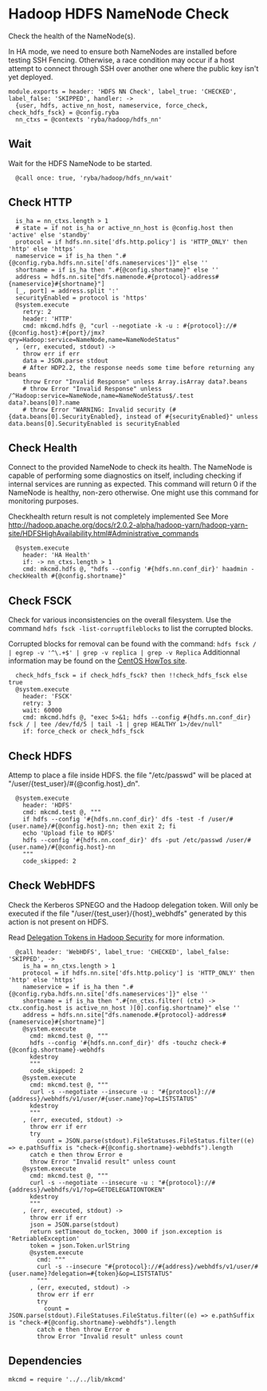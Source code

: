 
# Hadoop HDFS NameNode Check

Check the health of the NameNode(s).

In HA mode, we need to ensure both NameNodes are installed before testing SSH
Fencing. Otherwise, a race condition may occur if a host attempt to connect
through SSH over another one where the public key isn't yet deployed.

    module.exports = header: 'HDFS NN Check', label_true: 'CHECKED', label_false: 'SKIPPED', handler: ->
      {user, hdfs, active_nn_host, nameservice, force_check, check_hdfs_fsck} = @config.ryba
      nn_ctxs = @contexts 'ryba/hadoop/hdfs_nn'

## Wait

Wait for the HDFS NameNode to be started.

      @call once: true, 'ryba/hadoop/hdfs_nn/wait'

## Check HTTP

      is_ha = nn_ctxs.length > 1
      # state = if not is_ha or active_nn_host is @config.host then 'active' else 'standby'
      protocol = if hdfs.nn.site['dfs.http.policy'] is 'HTTP_ONLY' then 'http' else 'https'
      nameservice = if is_ha then ".#{@config.ryba.hdfs.nn.site['dfs.nameservices']}" else ''
      shortname = if is_ha then ".#{@config.shortname}" else ''
      address = hdfs.nn.site["dfs.namenode.#{protocol}-address#{nameservice}#{shortname}"]
      [_, port] = address.split ':'
      securityEnabled = protocol is 'https'
      @system.execute
        retry: 2
        header: 'HTTP'
        cmd: mkcmd.hdfs @, "curl --negotiate -k -u : #{protocol}://#{@config.host}:#{port}/jmx?qry=Hadoop:service=NameNode,name=NameNodeStatus"
      , (err, executed, stdout) ->
        throw err if err
        data = JSON.parse stdout
        # After HDP2.2, the response needs some time before returning any beans
        throw Error "Invalid Response" unless Array.isArray data?.beans
        # throw Error "Invalid Response" unless /^Hadoop:service=NameNode,name=NameNodeStatus$/.test data?.beans[0]?.name
        # throw Error "WARNING: Invalid security (#{data.beans[0].SecurityEnabled}, instead of #{securityEnabled}" unless data.beans[0].SecurityEnabled is securityEnabled

## Check Health

Connect to the provided NameNode to check its health. The NameNode is capable of
performing some diagnostics on itself, including checking if internal services
are running as expected. This command will return 0 if the NameNode is healthy,
non-zero otherwise. One might use this command for monitoring purposes.

Checkhealth return result is not completely implemented
See More http://hadoop.apache.org/docs/r2.0.2-alpha/hadoop-yarn/hadoop-yarn-site/HDFSHighAvailability.html#Administrative_commands

      @system.execute
        header: 'HA Health'
        if: -> nn_ctxs.length > 1
        cmd: mkcmd.hdfs @, "hdfs --config '#{hdfs.nn.conf_dir}' haadmin -checkHealth #{@config.shortname}"

## Check FSCK

Check for various inconsistencies on the overall filesystem. Use the command
`hdfs fsck -list-corruptfileblocks` to list the corrupted blocks.

Corrupted blocks for removal can be found with the command: 
`hdfs fsck / | egrep -v '^\.+$' | grep -v replica | grep -v Replica`
Additionnal information may be found on the [CentOS HowTos site][corblk].

[corblk]: http://centoshowtos.org/hadoop/fix-corrupt-blocks-on-hdfs/

      check_hdfs_fsck = if check_hdfs_fsck? then !!check_hdfs_fsck else true
      @system.execute
        header: 'FSCK'
        retry: 3
        wait: 60000
        cmd: mkcmd.hdfs @, "exec 5>&1; hdfs --config #{hdfs.nn.conf_dir} fsck / | tee /dev/fd/5 | tail -1 | grep HEALTHY 1>/dev/null"
        if: force_check or check_hdfs_fsck

## Check HDFS

Attemp to place a file inside HDFS. the file "/etc/passwd" will be placed at
"/user/{test\_user}/#{@config.host}\_dn".

      @system.execute
        header: 'HDFS'
        cmd: mkcmd.test @, """
        if hdfs --config '#{hdfs.nn.conf_dir}' dfs -test -f /user/#{user.name}/#{@config.host}-nn; then exit 2; fi
        echo 'Upload file to HDFS'
        hdfs --config '#{hdfs.nn.conf_dir}' dfs -put /etc/passwd /user/#{user.name}/#{@config.host}-nn
        """
        code_skipped: 2

## Check WebHDFS

Check the Kerberos SPNEGO and the Hadoop delegation token. Will only be
executed if the file "/user/{test\_user}/{host}\_webhdfs" generated by this action
is not present on HDFS.

Read [Delegation Tokens in Hadoop Security](http://www.kodkast.com/blogs/hadoop/delegation-tokens-in-hadoop-security)
for more information.

      @call header: 'WebHDFS', label_true: 'CHECKED', label_false: 'SKIPPED', ->
        is_ha = nn_ctxs.length > 1
        protocol = if hdfs.nn.site['dfs.http.policy'] is 'HTTP_ONLY' then 'http' else 'https'
        nameservice = if is_ha then ".#{@config.ryba.hdfs.nn.site['dfs.nameservices']}" else ''
        shortname = if is_ha then ".#{nn_ctxs.filter( (ctx) -> ctx.config.host is active_nn_host )[0].config.shortname}" else ''
        address = hdfs.nn.site["dfs.namenode.#{protocol}-address#{nameservice}#{shortname}"]
        @system.execute
          cmd: mkcmd.test @, """
          hdfs --config '#{hdfs.nn.conf_dir}' dfs -touchz check-#{@config.shortname}-webhdfs
          kdestroy
          """
          code_skipped: 2
        @system.execute
          cmd: mkcmd.test @, """
          curl -s --negotiate --insecure -u : "#{protocol}://#{address}/webhdfs/v1/user/#{user.name}?op=LISTSTATUS"
          kdestroy
          """
        , (err, executed, stdout) ->
          throw err if err
          try
            count = JSON.parse(stdout).FileStatuses.FileStatus.filter((e) => e.pathSuffix is "check-#{@config.shortname}-webhdfs").length
          catch e then throw Error e
          throw Error "Invalid result" unless count
        @system.execute
          cmd: mkcmd.test @, """
          curl -s --negotiate --insecure -u : "#{protocol}://#{address}/webhdfs/v1/?op=GETDELEGATIONTOKEN"
          kdestroy
          """
        , (err, executed, stdout) ->
          throw err if err
          json = JSON.parse(stdout)
          return setTimeout do_tocken, 3000 if json.exception is 'RetriableException'
          token = json.Token.urlString
          @system.execute
            cmd: """
            curl -s --insecure "#{protocol}://#{address}/webhdfs/v1/user/#{user.name}?delegation=#{token}&op=LISTSTATUS"
            """
          , (err, executed, stdout) ->
            throw err if err
            try
              count = JSON.parse(stdout).FileStatuses.FileStatus.filter((e) => e.pathSuffix is "check-#{@config.shortname}-webhdfs").length
            catch e then throw Error e
            throw Error "Invalid result" unless count

## Dependencies

    mkcmd = require '../../lib/mkcmd'

